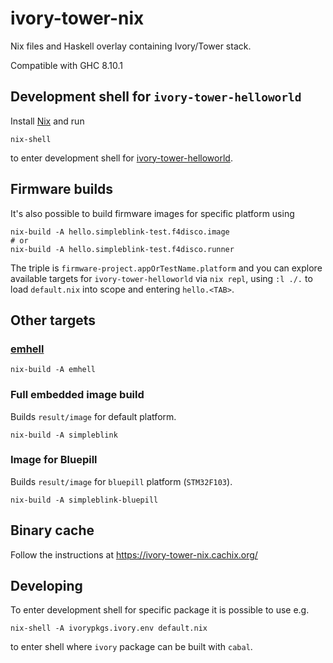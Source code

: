 # ivory-tower-nix

Nix files and Haskell overlay containing Ivory/Tower stack.

Compatible with GHC 8.10.1

## Development shell for `ivory-tower-helloworld`

Install [Nix](https://nixos.org/nix/) and run

```
nix-shell
```

to enter development shell for [ivory-tower-helloworld](https://github.com/distrap/ivory-tower-helloworld).

## Firmware builds

It's also possible to build firmware images for specific platform using

```
nix-build -A hello.simpleblink-test.f4disco.image
# or
nix-build -A hello.simpleblink-test.f4disco.runner
```

The triple is `firmware-project.appOrTestName.platform` and you can explore available
targets for `ivory-tower-helloworld` via `nix repl`, using `:l ./.` to load `default.nix` into scope and
entering `hello.<TAB>`.

## Other targets

### [emhell](https://github.com/distrap/emhell)

```
nix-build -A emhell
```

### Full embedded image build

Builds `result/image` for default platform.

```
nix-build -A simpleblink
```

### Image for Bluepill

Builds `result/image` for `bluepill` platform (`STM32F103`).

```
nix-build -A simpleblink-bluepill
```

## Binary cache

Follow the instructions at https://ivory-tower-nix.cachix.org/

## Developing

To enter development shell for specific package it is possible to use e.g.

```
nix-shell -A ivorypkgs.ivory.env default.nix
```

to enter shell where `ivory` package can be built with `cabal`.
